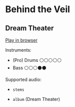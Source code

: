# Behind the Veil

## Dream Theater


[Play in browser](http://pages.cs.wisc.edu/~tolly/customs/dream-theater/behind-the-veil)

Instruments:

  * (Pro) Drums ⚪️⚪️⚪️⚪️⚪️
  * Bass ⚪️⚪️⚪️⚫️⚫️

Supported audio:

  * `stems`

  * `album` (Dream Theater)

